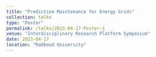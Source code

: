 ```yaml
---
title: "Predictive Maintenance for Energy Grids"
collection: talks
type: "Poster"
permalink: /talks/2023-04-17-Poster-1
venue: "Interdisciplinary Research Platform Symposium"
date: 2023-04-17
location: "Radboud University"
---
```

